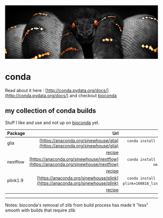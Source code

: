 ![pic](./conda.png)

# conda

Read about it here : [http://conda.pydata.org/docs/](http://conda.pydata.org/docs/) and checkout [bioconda](https://bioconda.github.io/)

## my collection of conda builds 

Stuff I like and use and not up on [bioconda](https://bioconda.github.io/) yet. 

| Package |Url |install           |
|:---|---:|----------------------:|
|glia|[https://anaconda.org/sjnewhouse/glia](https://anaconda.org/sjnewhouse/glia)|`conda install -c sjnewhouse glia=9049ffc`|
|    |[recipe](https://github.com/snewhouse/conda/tree/master/recipes/glia)||
|nextflow|[https://anaconda.org/sjnewhouse/nextflow](https://anaconda.org/sjnewhouse/nextflow)|`conda install -c sjnewhouse nextflow=0.18.3`|
|    |[recipe](https://github.com/snewhouse/conda/tree/master/recipes/nextflow)||
|plink1.9|[https://anaconda.org/sjnewhouse/plink](https://anaconda.org/sjnewhouse/plink)|`conda install -c sjnewhouse plink=160816_linux_x86_64_dev`|
|    |[recipe](https://github.com/snewhouse/conda/tree/master/recipes/plink2-linux)|


***

Notes:
bioconda's removal of zlib from build process has made it "less" smooth with builds that require zlib
